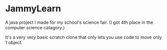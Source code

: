 # JammyLearn

A java project I made for my school's science fair. (I got 4th place in the computer science catagory.)

It's a very very basic scratch clone that only lets you use code to move only 1 object.
